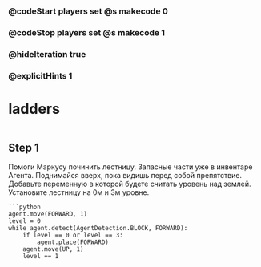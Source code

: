 ### @codeStart players set @s makecode 0
### @codeStop players set @s makecode 1

### @hideIteration true 
### @explicitHints 1


# ladders

```python
```

## Step 1
Помоги Маркусу починить лестницу. Запасные части уже в инвентаре Агента.
Поднимайся вверх, пока видишь перед собой препятствие. Добавьте переменную в которой будете считать уровень над землей. Установите лестницу на 0м и 3м уровне.

```ghost
```python
agent.move(FORWARD, 1)
level = 0
while agent.detect(AgentDetection.BLOCK, FORWARD):
    if level == 0 or level == 3:
        agent.place(FORWARD)
    agent.move(UP, 1)
    level += 1
```

